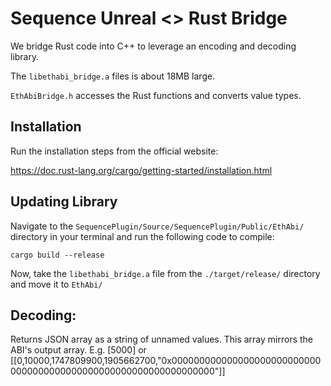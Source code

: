 # Sequence Unreal <> Rust Bridge

We bridge Rust code into C++ to leverage an encoding and decoding library.

The `libethabi_bridge.a` files is about 18MB large.

`EthAbiBridge.h` accesses the Rust functions and converts value types.

## Installation

Run the installation steps from the official website:

https://doc.rust-lang.org/cargo/getting-started/installation.html

## Updating Library

Navigate to the `SequencePlugin/Source/SequencePlugin/Public/EthAbi/` directory in your terminal and run the following code to compile:

```shell
cargo build --release
```

Now, take the `libethabi_bridge.a` file from the `./target/release/` directory and move it to `EthAbi/`

## Decoding:

Returns JSON array as a string of unnamed values. This array mirrors the ABI's output array. E.g. [5000] or [[0,10000,1747809900,1905662700,"0x0000000000000000000000000000000000000000000000000000000000000000"]]
